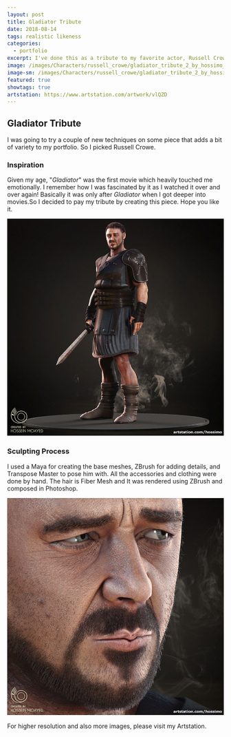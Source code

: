 ```yaml
---
layout: post
title: Gladiator Tribute
date: 2018-08-14
tags: realistic likeness
categories:
  - portfolio
excerpt: I've done this as a tribute to my favorite actor, Russell Crowe and also one of my favorite movies, Gladiator.
image: /images/Characters/russell_crowe/gladiator_tribute_2_by_hossimo_square.jpg
image-sm: /images/Characters/russell_crowe/gladiator_tribute_2_by_hossimo_square.jpg
featured: true
showtags: true
artstation: https://www.artstation.com/artwork/vlQZD
---
```

## Gladiator Tribute


I was going to try a couple of new techniques on some piece that adds a bit of variety to my portfolio. So I picked Russell Crowe.


### Inspiration

Given my age, "*Gladiator*" was the first movie which heavily touched me emotionally. I remember how I was fascinated by it as I watched it over and over again! Basically it was only after *Gladiator* when I got deeper into movies.So I decided to pay my tribute by creating this piece.
Hope you like it.
	
  <img src="/images/Characters/russell_crowe/gladiator_tribute_1_by_hossimo_square.jpg" alt="gladiator_tribute_1_by_hossimo_square" class="responsive">

### Sculpting Process

I used a Maya for creating the base meshes, ZBrush for adding details, and Transpose Master to pose him with.
All the accessories and clothing were done by hand.
The hair is Fiber Mesh and It was rendered using ZBrush and composed in Photoshop.


<img src="/images/Characters/russell_crowe/gladiator_tribute_3_by_hossimo_square.jpg" alt="gladiator_tribute_3_by_hossimo_square" class="responsive">




For higher resolution and also more images, please visit my Artstation.
